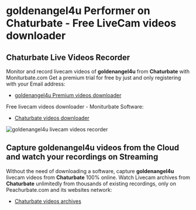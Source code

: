 # goldenangel4u Performer on Chaturbate - Free LiveCam videos downloader

## Chaturbate Live Videos Recorder

Monitor and record livecam videos of **goldenangel4u** from **Chaturbate** with Moniturbate.com
Get a premium trial for free by just and only registering with your Email address:
* [goldenangel4u Premium videos downloader](https://moniturbate.com/request-demo-licence-key.html)

Free livecam videos downloader - Moniturbate Software:
* [Chaturbate videos downloader](https://moniturbate.com/moniturbate-download-software.html)

![goldenangel4u livecam videos recorder](https://peachurnet.com/templates/moniturbate-software.png)


## Capture goldenangel4u videos from the Cloud and watch your recordings on Streaming

Without the need of downloading a software, capture **goldenangel4u** livecam videos from **Chaturbate** 100% online.
Watch Livecam archives from **Chaturbate** unlimitedly from thousands of existing recordings, only on Peachurbate.com and its websites network:
* [Chaturbate videos archives](https://peachurnet.com/)